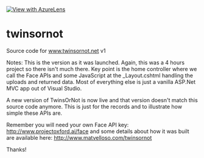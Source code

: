 [![View with AzureLens](https://azurelenspublic.blob.core.windows.net/img/azurelensbadge.png)](http://www.azurelens.net/?github=matvelloso/twinsornot/master/TwinsOrNot.json)

# twinsornot
Source code for www.twinsornot.net v1

Notes: This is the version as it was launched. Again, this was a 4 hours project so there isn't much there. Key point is the home controller where we call the Face APIs and some JavaScript at the _Layout.cshtml handling the uploads and returned data. Most of everything else is just a vanilla ASP.Net MVC app out of Visual Studio.

A new version of TwinsOrNot is now live and that version doesn't match this source code anymore. This is just for the records and to illustrate how simple these APIs are. 

Remember you will need your own Face API key: http://www.projectoxford.ai/face and some details about how it was built are available here: http://www.matvelloso.com/twinsornot

Thanks!
